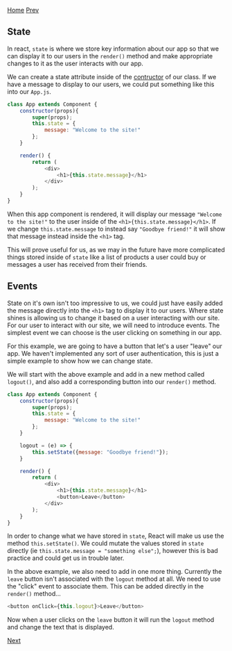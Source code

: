 [Home](https://github.com/wgoode3/react-notes/blob/master/README.md)
[Prev](https://github.com/wgoode3/react-notes/blob/master/create-react-app.md)

## State

In react, ```state``` is where we store key information about our app so that we can display it to our users in the ```render()``` method and make appropriate changes to it as the user interacts with our app.

We can create a state attribute inside of the [contructor](https://developer.mozilla.org/en-US/docs/Web/JavaScript/Reference/Classes) of our class. If we have a message to display to our users, we could put something like this into our ```App.js```.

```javascript
class App extends Component {
    constructor(props){
        super(props);
        this.state = {
            message: "Welcome to the site!"
        };
    }

    render() {
        return (
            <div>
                <h1>{this.state.message}</h1>
            </div>
        );
    }
}
```

When this app component is rendered, it will display our message ```"Welcome to the site!"``` to the user inside of the ```<h1>{this.state.message}</h1>```. If we change ```this.state.message``` to instead say ```"Goodbye friend!"``` it will show that message instead inside the ```<h1>``` tag.

This will prove useful for us, as we may in the future have more complicated things stored inside of ```state``` like a list of products a user could buy or messages a user has received from their friends.

## Events

State on it's own isn't too impressive to us, we could just have easily added the message directly into the ```<h1>``` tag to display it to our users. Where state shines is allowing us to change it based on a user interacting with our site. For our user to interact with our site, we will need to introduce events. The simplest event we can choose is the user clicking on something in our app.

For this example, we are going to have a button that let's a user "leave" our app. We haven't implemented any sort of user authentication, this is just a simple example to show how we can change state.

We will start with the above example and add in a new method called ```logout()```, and also add a corresponding button into our ```render()``` method.

```javascript
class App extends Component {
    constructor(props){
        super(props);
        this.state = {
            message: "Welcome to the site!"
        };
    }

    logout = (e) => {
        this.setState({message: "Goodbye friend!"});
    }

    render() {
        return (
            <div>
                <h1>{this.state.message}</h1>
                <button>Leave</button>
            </div>
        );
    }
}
```

In order to change what we have stored in ```state```, React will make us use the method ```this.setState()```. We could mutate the values stored in ```state``` directly (ie ```this.state.message = "something else";```), however this is bad practice and could get us in trouble later.

In the above example, we also need to add in one more thing. Currently the ```leave``` button isn't associated with the ```logout``` method at all. We need to use the "click" event to associate them. This can be added directly in the ```render()``` method...

```javascript
<button onClick={this.logout}>Leave</button>
```

Now when a user clicks on the ```leave``` button it will run the ```logout``` method and change the text that is displayed.

[Next](https://github.com/wgoode3/react-notes/blob/master/child-components-and-props.md)
